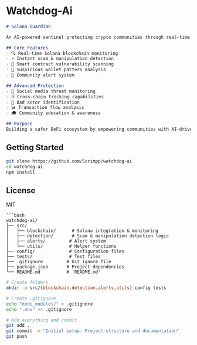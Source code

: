 # Watchdog-Ai
```md
# Solana Guardian

An AI-powered sentinel protecting crypto communities through real-time threat detection and analysis, with primary focus on Solana ecosystem.

## Core Features
- 🔍 Real-time Solana blockchain monitoring
- ⚡️ Instant scam & manipulation detection  
- 🔐 Smart contract vulnerability scanning
- 👥 Suspicious wallet pattern analysis
- 🚨 Community alert system

## Advanced Protection
- 📱 Social media threat monitoring
- ⛓️ Cross-chain tracking capabilities
- 🚫 Bad actor identification
- 📊 Transaction flow analysis
- 🎓 Community education & awareness

## Purpose
Building a safer DeFi ecosystem by empowering communities with AI-driven protection and knowledge.
```
## Getting Started
```bash
git clone https://github.com/Scrimpp/watchdog-ai
cd watchdog-ai
npm install
```

## License
MIT
```
```bash
watchdog-ai/
├── src/
│   ├── blockchain/      # Solana integration & monitoring
│   ├── detection/       # Scam & manipulation detection logic
│   ├── alerts/         # Alert system
│   └── utils/          # Helper functions
├── config/             # Configuration files
├── tests/              # Test files
├── .gitignore         # Git ignore file
├── package.json       # Project dependencies
└── README.md          # 'README.md'
```
```bash
# Create folders
mkdir -p src/{blockchain,detection,alerts,utils} config tests

# Create .gitignore
echo "node_modules/" > .gitignore
echo ".env" >> .gitignore

# Add everything and commit
git add .
git commit -m "Initial setup: Project structure and documentation"
git push
```
